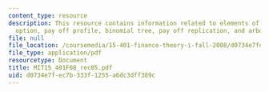 ```yaml
---
content_type: resource
description: This resource contains information related to elements of a call put
  option, pay off profile, binomial tree, pay off replication, and arboreal corporation.
file: null
file_location: /coursemedia/15-401-finance-theory-i-fall-2008/d0734e7fec7b333f1255a6dc3dff389c_MIT15_401F08_rec05.pdf
file_type: application/pdf
resourcetype: Document
title: MIT15_401F08_rec05.pdf
uid: d0734e7f-ec7b-333f-1255-a6dc3dff389c
---
```

